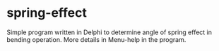 # spring-effect
Simple program written in Delphi to determine angle of spring effect in bending operation.
More details in Menu-help in the program.
